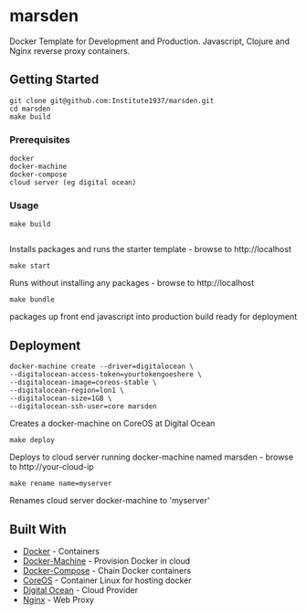 # marsden

Docker Template for Development and Production. Javascript, Clojure and Nginx reverse proxy containers.

## Getting Started

```
git clone git@github.com:Institute1937/marsden.git
cd marsden
make build
```

### Prerequisites

```
docker
docker-machine
docker-compose
cloud server (eg digital ocean)
```

### Usage



```
make build


```

Installs packages and runs the starter template - browse to http://localhost

```
make start
```

Runs without installing any packages - browse to http://localhost

```
make bundle
```
packages up front end javascript into production build ready for deployment


## Deployment

```
docker-machine create --driver=digitalocean \
--digitalocean-access-token=yourtokengoeshere \
--digitalocean-image=coreos-stable \
--digitalocean-region=lon1 \
--digitalocean-size=1GB \
--digitalocean-ssh-user=core marsden
```

Creates a docker-machine on CoreOS at Digital Ocean

```
make deploy

```
Deploys to cloud server running docker-machine named marsden - browse to http://your-cloud-ip

```
make rename name=myserver
```

Renames cloud server docker-machine to 'myserver'

## Built With

* [Docker](http://www.docker.com) - Containers
* [Docker-Machine](https://github.com/docker/machine) - Provision Docker in cloud
* [Docker-Compose](https://github.com/docker/compose) - Chain Docker containers
* [CoreOS](http://www.coreos.com) - Container Linux for hosting docker
* [Digital Ocean](https://github.com/docker/machine) - Cloud Provider
* [Nginx](https://www.nginx.com/solutions/) - Web Proxy